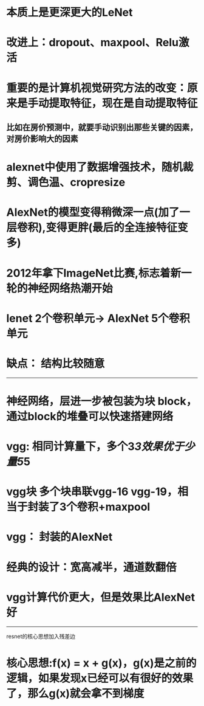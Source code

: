 # 本质上是更深更大的LeNet
# 改进上：dropout、maxpool、Relu激活
# 重要的是计算机视觉研究方法的改变：原来是手动提取特征，现在是自动提取特征
## 比如在房价预测中，就要手动识别出那些关键的因素，对房价影响大的因素

# alexnet中使用了数据增强技术，随机裁剪、调色温、cropresize
# AlexNet的模型变得稍微深一点(加了一层卷积),变得更胖(最后的全连接特征变多)
# 2012年拿下ImageNet比赛,标志着新一轮的神经网络热潮开始

# lenet 2个卷积单元-> AlexNet 5个卷积单元

# 缺点： 结构比较随意

---

# 神经网络，层进一步被包装为块 block，通过block的堆叠可以快速搭建网络
# vgg: 相同计算量下，多个3*3效果优于少量5*5
# vgg块 多个块串联vgg-16 vgg-19，相当于封装了3个卷积+maxpool
# vgg： 封装的AlexNet

# 经典的设计：宽高减半，通道数翻倍
# vgg计算代价更大，但是效果比AlexNet好

---
resnet的核心思想加入残差边
# 核心思想:f(x) = x + g(x)，g(x)是之前的逻辑，如果发现x已经可以有很好的效果了，那么g(x)就会拿不到梯度

